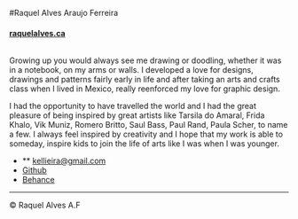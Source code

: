 #Raquel Alves Araujo Ferreira

#### [ raquelalves.ca ](https;//raquelalves.ca)

![]()

Growing up you would always see me drawing or doodling, whether it was in a notebook, on my arms or walls. I developed a love for designs, drawings and patterns fairly early in life and after taking an arts and crafts class when I lived in Mexico, really reenforced my love for graphic design.

I had the opportunity to have travelled the world and I had the great pleasure of being inspired by great artists like Tarsila do Amaral, Frida Khalo, Vik Muniz, Romero Britto, Saul Bass, Paul Rand, Paula Scher, to name a few. I always feel inspired by creativity and I hope that my work is able to someday, inspire kids to join the life of arts like I was when I was younger.



- ** [kellieira@gmail.com](mailto:kellieira@gmail.com)
- [Github](https://github.com/raquelalves01)
- [Behance](https://www.behance.net/alve002635ca)

---

© Raquel Alves A.F

